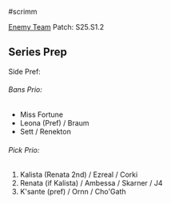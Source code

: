 #scrimm

[Enemy Team](https://www.op.gg/multisearch/euw?summoners=NF+Peter%23NFP%2Cheredis%23EUWW%2CPaix%C3%A3o%23INT%2CKurai+Okami%23EUW%2CPeanut+Vacuum%23EUWST)
Patch: S25.S1.2
## Series Prep

Side Pref:
###### Bans Prio:
- Miss Fortune
- Leona (Pref) / Braum
- Sett / Renekton
###### Pick Prio:
1. Kalista (Renata 2nd) / Ezreal / Corki
2. Renata (if Kalista) / Ambessa / Skarner / J4
3. K'sante (pref) / Ornn / Cho'Gath